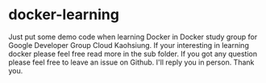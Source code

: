 # docker-learning

Just put some demo code when learning Docker in Docker study group for Google Developer Group Cloud Kaohsiung. If your interesting in learning docker please feel free read more in the sub folder. If you got any question please feel free to leave an issue on Github. I'll reply you in person. Thank you.
